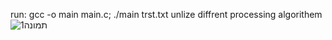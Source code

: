 run: gcc -o main main.c; ./main trst.txt
unlize diffrent processing algorithem
![תמונה1](https://github.com/OrtalNosik/Operating-Systems/assets/93153515/e1eb3526-8db1-4bfc-ad3f-0fba4e6d5626)
